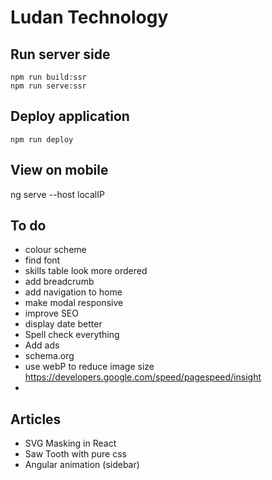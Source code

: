 # Ludan Technology

## Run server side
```
npm run build:ssr
npm run serve:ssr
```

## Deploy application

```
npm run deploy
```
## View on mobile

ng serve --host localIP

## To do
- colour scheme
- find font
- skills table look more ordered
- add breadcrumb
- add navigation to home
- make modal responsive
- improve SEO
- display date better
- Spell check everything
- Add ads
- schema.org
- use webP to reduce image size https://developers.google.com/speed/pagespeed/insight
-
## Articles
- SVG Masking in React
- Saw Tooth with pure css
- Angular animation (sidebar)